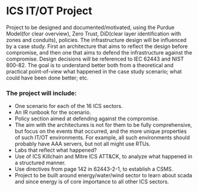 # ICS IT/OT Project
Project to be designed and documented/motivated, using the Purdue Model(for clear overview), Zero Trust, DiD(clear layer identification with zones and conduits), policies. The infrastructure design will be influenced by a case study. First an architecture that aims to reflect the design before compromise, and then one that aims to defend the infrastructure against the compromise. Design decisions will be referenced to IEC 62443 and NIST 800-82.
The goal is to understand better both from a theoretical and practical point-of-view what happened in the case study scenario; what could have been done better; etc.

### The project will include:
- One scenario for each of the 16 ICS sectors.
- An IR runbook for the scenario.
- Policy section aimed at defending against the compromise.
- The aim with the architectures is not for them to be fully comprehensive, but focus on the events that occurred, and the more unique properties of such IT/OT environments. For example, all such environments should probably have AAA servers, but not all might use RTUs.
- Labs that reflect what happened?
- Use of ICS Killchain and Mitre ICS ATT&CK, to analyze what happened in a structured manner.
- Use directives from page 142 in 62443-2-1, to establish a CSMS.
- Project to be built around energy/water/wind sector to learn about scada and since energy is of core importance to all other ICS sectors.
